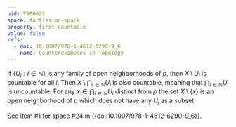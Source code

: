 ```yaml
---
uid: T000622
space: fortissimo-space
property: first-countable
value: false
refs:
  - doi: 10.1007/978-1-4612-6290-9_6
    name: Counterexamples in Topology
---
```

If $\{ U_i : i \in \mathbb{N} \}$ is any family of open neighborhoods of $p$, then $X \setminus U_i$ is countable for all $i$. Then $X \setminus \bigcap_{i \in \mathbb{N}} U_i$ is also countable, meaning that $\bigcap_{i \in \mathbb{N}} U_i$ is uncountable. For any $x \in \bigcap_{i \in \mathbb{N}} U_i$ distinct from $p$ the set $X \setminus \{ x \}$ is an open neighborhood of $p$ which does not have any $U_i$ as a subset.

See item #1 for space #24 in {{doi:10.1007/978-1-4612-6290-9_6}}.
